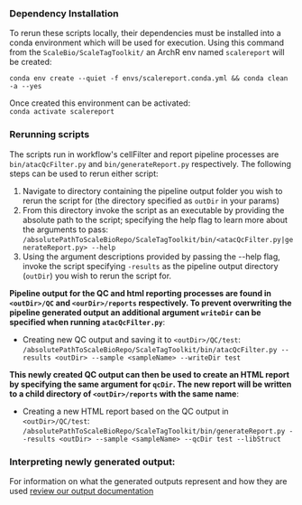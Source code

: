 ### Dependency Installation
To rerun these scripts locally, their dependencies must be installed into a conda environment which will be used for execution. Using this command from the `ScaleBio/ScaleTagToolkit/`  an ArchR env named `scalereport` will be created:

`conda env create --quiet -f envs/scalereport.conda.yml && conda clean -a --yes`

Once created this environment can be activated: <br>
`conda activate scalereport`

### Rerunning scripts
The scripts run in workflow's cellFilter and report pipeline processes are `bin/atacQcFilter.py` and `bin/generateReport.py` respectively. 
The following steps can be used to rerun either script: <br>
1. Navigate to directory containing the pipeline output folder you wish to rerun the script for (the directory specified as `outDir` in your params)
2. From this directory invoke the script as an executable by providing the absolute path to the script; specifying the help flag to learn more about the arguments to pass: <br>
`/absolutePathToScaleBioRepo/ScaleTagToolkit/bin/<atacQcFilter.py|generateReport.py> --help`
3. Using the argument descriptions provided by passing the --help flag, invoke the script specifying `-results` as the pipeline output directory (`outDir`) you wish to rerun the script for. <br>

**Pipeline output for the QC and html reporting processes are found in `<outDir>/QC` and `<ourDir>/reports` respectively. To prevent overwriting the pipeline generated output an additional argument `writeDir` can be specified when running `atacQcFilter.py`**: 
- Creating new QC output and saving it to `<outDir>/QC/test`: <br> `/absolutePathToScaleBioRepo/ScaleTagToolkit/bin/atacQcFilter.py --results <outDir> --sample <sampleName> --writeDir test`

**This newly created QC output can then be used to create an HTML report by specifying the same argument for `qcDir`. The new report will be written to a child directory of `<outDir>/reports` with the same name**:
- Creating a new HTML report based on the QC output in `<outDir>/QC/test`: <br> `/absolutePathToScaleBioRepo/ScaleTagToolkit/bin/generateReport.py --results <outDir> --sample <sampleName> --qcDir test --libStruct`


### Interpreting newly generated output: 
For information on what the generated outputs represent and how they are used [review our output documentation](outputs.md)

